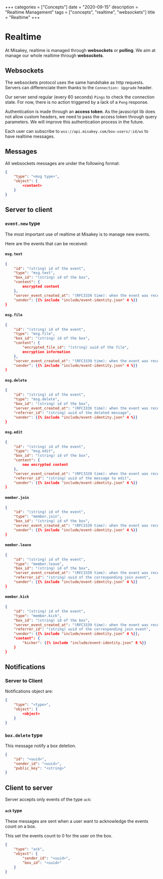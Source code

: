 +++
categories = ["Concepts"]
date = "2020-09-15"
description = "Realtime Management"
tags = ["concepts", "realtime", "websockets"]
title = "Realtime"
+++

# Realtime

At Misakey, realtime is managed through **websockets** or **polling**.
We aim at manage our whole realtime through **websockets**.

## Websockets

The websockets protocol uses the same handshake as http requests.
Servers can differenciate them thanks to the `Connection: Upgrade` header.

Our server send regular (every 60 seconds) `Pings` to check the connection state.
For now, there is no action triggered by a lack of a `Pong` response.

Authentication is made through an **access token**. 
As the javascript lib does not allow custom headers, we need to
pass the access token through query parameters.
We will improve this authentication process in the future.

Each user can subscribe to `wss://api.misakey.com/box-users/:id/ws` to have realtime messages.

## Messages

All websockets messages are under the following format:

```json
{
    "type": "<msg type>",
    "object": {
        <content>
    }
}
```

## Server to client

### `event.new` type

The most important use of realtime at Misakey is to manage new events.

Here are the events that can be received:

#### `msg.text`

```json
{
    "id": "(string) id of the event",
    "type": "msg.text",
    "box_id": "(string) id of the box",
    "content": {
        encrypted content
    },
    "server_event_created_at": "(RFC3339 time): when the event was received by the server",
    "sender": {{% include "include/event-identity.json" 4 %}}
}
```

#### `msg.file`

```json
{
    "id": "(string) id of the event",
    "type": "msg.file",
    "box_id": "(string) id of the box",
    "content": {
        "encrypted_file_id": "(string) uuid of the file",
        encryption information
    },
    "server_event_created_at": "(RFC3339 time): when the event was received by the server",
    "sender": {{% include "include/event-identity.json" 4 %}}
}
```

#### `msg.delete`

```json
{
    "id": "(string) id of the event",
    "type": "msg.delete",
    "box_id": "(string) id of the box",
    "server_event_created_at": "(RFC3339 time): when the event was received by the server",
    "referrer_id": "(string) uuid of the deleted message",
    "sender": {{% include "include/event-identity.json" 4 %}}
}
```
#### `msg.edit`

```json
{
    "id": "(string) id of the event",
    "type": "msg.edit",
    "box_id": "(string) id of the box",
    "content": {
        new encrypted content
    },
    "server_event_created_at": "(RFC3339 time): when the event was received by the server",
    "referrer_id": "(string) uuid of the message to edit",
    "sender": {{% include "include/event-identity.json" 4 %}}
}
```

#### `member.join`

```json
{
    "id": "(string) id of the event",
    "type": "member.join",
    "box_id": "(string) id of the box",
    "server_event_created_at": "(RFC3339 time): when the event was received by the server",
    "sender": {{% include "include/event-identity.json" 4 %}}
}
```

#### `member.leave`

```json
{
    "id": "(string) id of the event",
    "type": "member.leave",
    "box_id": "(string) id of the box",
    "server_event_created_at": "(RFC3339 time): when the event was received by the server",
    "referrer_id": "(string) uuid of the corresponding join event",
    "sender": {{% include "include/event-identity.json" 4 %}}
}
```

#### `member.kick`

```json
{
    "id": "(string) id of the event",
    "type": "member.kick",
    "box_id": "(string) id of the box",
    "server_event_created_at": "(RFC3339 time): when the event was received by the server",
    "referrer_id": "(string) uuid of the corresponding join event",
    "sender": {{% include "include/event-identity.json" 4 %}},
    "content": {
        "kicker": {{% include "include/event-identity.json" 8 %}}
    }
}
```

## Notifications

### Server to Client

Notifications object are:

```json
{
    "type": "<type>",
    "object": {
        <object>
    }
}
```

### `box.delete` type


This message notify a box deletion.

```json
{
    "id": "<uuid>",
    "sender_id": "<uuid>",
    "public_key": "<string>"
}
```

## Client to server

Server accepts only events of the type `ack`:

#### `ack` type

These messages are sent when a user want to acknowledge the events count on a box.

This set the events count to 0 for the user on the box.

```json
{
    "type": "ack",
    "object": {
        "sender_id": "<uuid>",
        "box_id": "<uuid>"
    }
}
```
